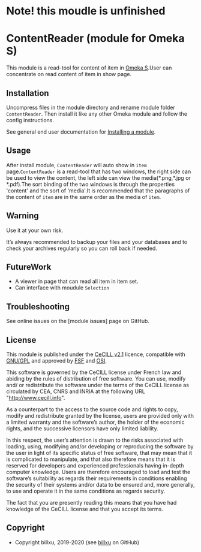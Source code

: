 
# Note! this moudle is unfinished

ContentReader (module for Omeka S)
===================================

This module is a read-tool for content of item in [Omeka S].User can concentrate on read content of item in show page.


Installation
------------
Uncompress files in the module directory and rename module folder `ContentReader`.
Then install it like any other Omeka module and follow the config instructions.

See general end user documentation for [Installing a module].

Usage
-----
After install module, `ContentReader` will auto show in `item` page.`ContentReader` is a read-tool that has two windows, the right side can be used to view the content, the left side can view the media(\*.png,\*.jpg or \*.pdf).The sort binding of the two windows is through the properties 'content' and the sort of 'media'.It is recommended that the paragraphs of the content of `item` are in the same order as the media of `item`.


Warning
-------

Use it at your own risk.

It’s always recommended to backup your files and your databases and to check
your archives regularly so you can roll back if needed.


FutureWork
----------
- A viewer in page that can read all item in item set.
- Can interface with moudule `Selection` 


Troubleshooting
---------------

See online issues on the [module issues] page on GitHub.


License
-------

This module is published under the [CeCILL v2.1] licence, compatible with
[GNU/GPL] and approved by [FSF] and [OSI].

This software is governed by the CeCILL license under French law and abiding by
the rules of distribution of free software. You can use, modify and/ or
redistribute the software under the terms of the CeCILL license as circulated by
CEA, CNRS and INRIA at the following URL "http://www.cecill.info".

As a counterpart to the access to the source code and rights to copy, modify and
redistribute granted by the license, users are provided only with a limited
warranty and the software’s author, the holder of the economic rights, and the
successive licensors have only limited liability.

In this respect, the user’s attention is drawn to the risks associated with
loading, using, modifying and/or developing or reproducing the software by the
user in light of its specific status of free software, that may mean that it is
complicated to manipulate, and that also therefore means that it is reserved for
developers and experienced professionals having in-depth computer knowledge.
Users are therefore encouraged to load and test the software’s suitability as
regards their requirements in conditions enabling the security of their systems
and/or data to be ensured and, more generally, to use and operate it in the same
conditions as regards security.

The fact that you are presently reading this means that you have had knowledge
of the CeCILL license and that you accept its terms.


Copyright
---------

* Copyright billxu, 2019-2020 (see [billxu] on GitHub)


[Omeka S]: https://omeka.org/s
[Installing a module]: http://dev.omeka.org/docs/s/user-manual/modules/#installing-modules
[CeCILL v2.1]: https://www.cecill.info/licences/Licence_CeCILL_V2.1-en.html
[GNU/GPL]: https://www.gnu.org/licenses/gpl-3.0.html
[FSF]: https://www.fsf.org
[OSI]: http://opensource.org
[billxu]: https://github.com/billxu0521 "Billxu"
